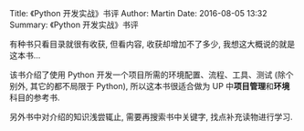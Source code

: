 Title: 《Python 开发实战》书评
Author: Martin
Date: 2016-08-05 13:32
Summary: 《Python 开发实战》书评

有种书只看目录就很有收获, 但看内容, 收获却增加不了多少, 我想这大概说的就是这本书...

该书介绍了使用 Python 开发一个项目所需的环境配置、流程、工具、测试 (除个别外, 其它的都不局限于 Python), 所以这本书很适合做为 UP 中**项目管理**和**环境**科目的参考书.

另外书中对介绍的知识浅尝辄止, 需要再搜索书中关键字, 找点补充读物进行学习.
